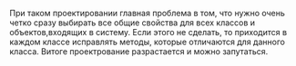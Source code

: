 При таком проектировании главная проблема в том, 
что нужно очень четко сразу выбирать все общие
свойства для всех классов и объектов,входящих
в систему. Если этого не сделать, то приходится
в каждом классе исправлять методы, которые отличаются
для данного класса.
Витоге проектрование разрастается и можно запутаться.
